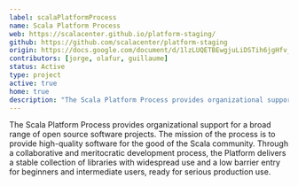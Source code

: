 ```yaml
---
label: scalaPlatformProcess
name: Scala Platform Process
web: https://scalacenter.github.io/platform-staging/
github: https://github.com/scalacenter/platform-staging
origin: https://docs.google.com/document/d/1lzLUQETBEwgjuLiDSTih6jgHfv_MLYQnfbMB_3bPD_w/edit
contributors: [jorge, olafur, guillaume]
status: Active
type: project
active: true
home: true
description: "The Scala Platform Process provides organizational support for a broad range of open source software projects."
---
```

The Scala Platform Process provides organizational support for a broad range of open source software projects. The mission of the process is to provide high-quality software for the good of the Scala community. Through a collaborative and meritocratic development process, the Platform delivers a stable collection of libraries with widespread use and a low barrier entry for beginners and intermediate users, ready for serious production use.
